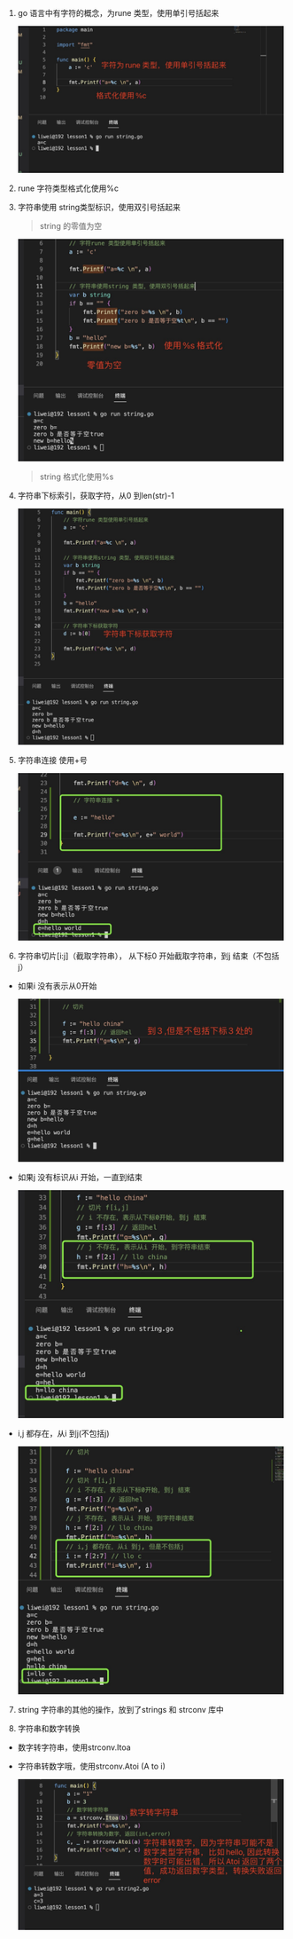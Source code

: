 1. go 语言中有字符的概念，为rune 类型，使用单引号括起来

   ![image](../../assets/24.jpg)

2. rune 字符类型格式化使用%c

3. 字符串使用 string类型标识，使用双引号括起来

   > string 的零值为空

   ![image](../../assets/25.jpg)

   > string 格式化使用%s

4. 字符串下标索引，获取字符，从0 到len(str)-1

   ![image](../../assets/26.jpg)

5. 字符串连接 使用+号

   ![image](../../assets/27.jpg)

6. 字符串切片[i:j]（截取字符串）， 从下标0 开始截取字符串，到j 结束（不包括j）

+ 如果i 没有表示从0开始

  ![image](../../assets/28.jpg)

+ 如果j 没有标识从i 开始，一直到结束

  ![image](../../assets/29.jpg)

+ i,j 都存在，从i 到j(不包括j)

  ![image](../../assets/30.jpg)

7. string 字符串的其他的操作，放到了strings 和 strconv 库中

8. 字符串和数字转换

+ 数字转字符串，使用strconv.Itoa

+ 字符串转数字哦，使用strconv.Atoi (A to i)

  ![image](../../assets/31.jpg)

